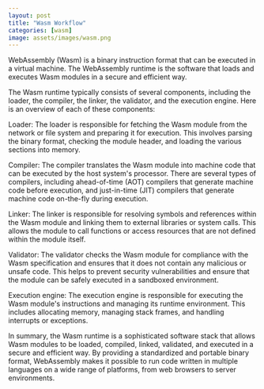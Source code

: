 ```yaml
---
layout: post
title: "Wasm Workflow"
categories: [wasm]
image: assets/images/wasm.png
---
```


WebAssembly (Wasm) is a binary instruction format that can be executed in a virtual machine. The WebAssembly runtime is the software that loads and executes Wasm modules in a secure and efficient way.

The Wasm runtime typically consists of several components, including the loader, the compiler, the linker, the validator, and the execution engine. Here is an overview of each of these components:

Loader: The loader is responsible for fetching the Wasm module from the network or file system and preparing it for execution. This involves parsing the binary format, checking the module header, and loading the various sections into memory.

Compiler: The compiler translates the Wasm module into machine code that can be executed by the host system's processor. There are several types of compilers, including ahead-of-time (AOT) compilers that generate machine code before execution, and just-in-time (JIT) compilers that generate machine code on-the-fly during execution.

Linker: The linker is responsible for resolving symbols and references within the Wasm module and linking them to external libraries or system calls. This allows the module to call functions or access resources that are not defined within the module itself.

Validator: The validator checks the Wasm module for compliance with the Wasm specification and ensures that it does not contain any malicious or unsafe code. This helps to prevent security vulnerabilities and ensure that the module can be safely executed in a sandboxed environment.

Execution engine: The execution engine is responsible for executing the Wasm module's instructions and managing its runtime environment. This includes allocating memory, managing stack frames, and handling interrupts or exceptions.

In summary, the Wasm runtime is a sophisticated software stack that allows Wasm modules to be loaded, compiled, linked, validated, and executed in a secure and efficient way. By providing a standardized and portable binary format, WebAssembly makes it possible to run code written in multiple languages on a wide range of platforms, from web browsers to server environments.
